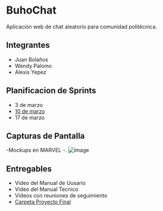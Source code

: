# BuhoChat
Aplicación web de chat aleatorio para comunidad politécnica.

## Integrantes
- Juan Bolaños
- Wendy Palomo
- Alexis Yepez

## Planificacion de Sprints
- 3 de marzo
- [10 de marzo](https://youtu.be/ZM9SO7rjk_0)
- 17 de marzo

## Capturas de Pantalla
-Mockups en MARVEL
  -.
![image](https://user-images.githubusercontent.com/58180852/111351284-063bfe00-8651-11eb-9471-c671083b2e60.png)


## Entregables
- Video del Manual de Uusario
- Video del Manual Tecnico
- Videos con reuniones de seguimiento 
- [Carpeta Proyecto Final](https://epnecuador-my.sharepoint.com/:f:/g/personal/alexis_yepez01_epn_edu_ec/EiLRrpGZHn1FiETBMqxTud8BkMB1DsfRaAAA_7nCQnSUPg?e=RGLWaA)
